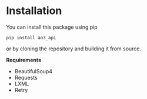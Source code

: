 # Installation

You can install this package using pip

```pip install ao3_api```

or by cloning the repository and building it from source.

__Requirements__

- BeautifulSoup4
- Requests
- LXML
- Retry
